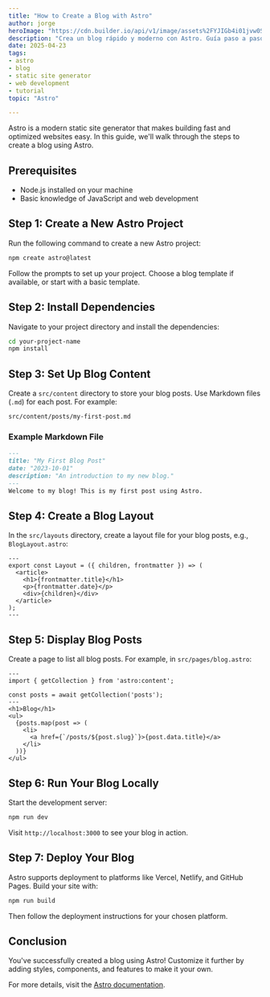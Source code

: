 ```yaml
---
title: "How to Create a Blog with Astro"
author: jorge
heroImage: "https://cdn.builder.io/api/v1/image/assets%2FYJIGb4i01jvw0SRdL5Bt%2F4f3c8986d48b47d6845bebfc8d0c0610"
description: "Crea un blog rápido y moderno con Astro. Guía paso a paso para desarrolladores: contenido, diseño, despliegue y más."
date: 2025-04-23
tags:
- astro
- blog
- static site generator
- web development
- tutorial
topic: "Astro"

---
```


Astro is a modern static site generator that makes building fast and optimized websites easy. In this guide, we'll walk through the steps to create a blog using Astro.

## Prerequisites
- Node.js installed on your machine
- Basic knowledge of JavaScript and web development

## Step 1: Create a New Astro Project
Run the following command to create a new Astro project:
```bash
npm create astro@latest
```
Follow the prompts to set up your project. Choose a blog template if available, or start with a basic template.

## Step 2: Install Dependencies
Navigate to your project directory and install the dependencies:
```bash
cd your-project-name
npm install
```

## Step 3: Set Up Blog Content
Create a `src/content` directory to store your blog posts. Use Markdown files (`.md`) for each post. For example:
```plaintext
src/content/posts/my-first-post.md
```

### Example Markdown File
```markdown
---
title: "My First Blog Post"
date: "2023-10-01"
description: "An introduction to my new blog."
---
Welcome to my blog! This is my first post using Astro.
```

## Step 4: Create a Blog Layout
In the `src/layouts` directory, create a layout file for your blog posts, e.g., `BlogLayout.astro`:
```astro
---
export const Layout = ({ children, frontmatter }) => (
  <article>
    <h1>{frontmatter.title}</h1>
    <p>{frontmatter.date}</p>
    <div>{children}</div>
  </article>
);
---
```

## Step 5: Display Blog Posts
Create a page to list all blog posts. For example, in `src/pages/blog.astro`:
```astro
---
import { getCollection } from 'astro:content';

const posts = await getCollection('posts');
---
<h1>Blog</h1>
<ul>
  {posts.map(post => (
    <li>
      <a href={`/posts/${post.slug}`}>{post.data.title}</a>
    </li>
  ))}
</ul>
```

## Step 6: Run Your Blog Locally
Start the development server:
```bash
npm run dev
```
Visit `http://localhost:3000` to see your blog in action.

## Step 7: Deploy Your Blog
Astro supports deployment to platforms like Vercel, Netlify, and GitHub Pages. Build your site with:
```bash
npm run build
```
Then follow the deployment instructions for your chosen platform.

## Conclusion
You've successfully created a blog using Astro! Customize it further by adding styles, components, and features to make it your own.

For more details, visit the [Astro documentation](https://docs.astro.build).